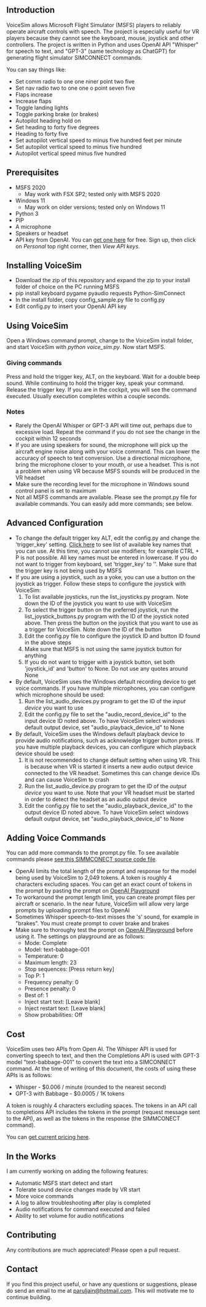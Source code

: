 ## Introduction
VoiceSim allows Microsoft Flight Simulator (MSFS) players to reliably operate aircraft controls with speech. The project is especially useful for VR players because they cannot see the keyboard, mouse, joystick and other controllers. The project is written in Python and uses OpenAI API "Whisper" for speech to text, and "GPT-3" (same technology as ChatGPT) for generating flight simulator SIMCONNECT commands.

You can say things like:
* Set comm radio to one one niner point two five
* Set nav radio two to one one o point seven five
* Flaps increase
* Increase flaps
* Toggle landing lights
* Toggle parking brake (or brakes)
* Autopilot heading hold on
* Set heading to forty five degrees
* Heading to forty five
* Set autopilot vertical speed to minus five hundred feet per minute
* Set autopilot vertical speed to minus five hundred
* Autopilot vertical speed minus five hundred

## Prerequisites
* MSFS 2020
	* May work with FSX SP2; tested only with MSFS 2020
* Windows 11
	* May work on older versions; tested only on Windows 11
* Python 3
* PIP
* A microphone
* Speakers or headset
* API key from OpenAI. You can [get one here](https://platform.openai.com/playground) for free. Sign up, then click on *Personal* top right corner, then *View API keys*.

## Installing VoiceSim
* Download the zip of this repository and expand the zip to your install folder of choice on the PC running MSFS
* pip install keyboard pygame pyaudio requests Python-SimConnect 
* In the install folder, copy config_sample.py file to config.py
* Edit config.py to insert your OpenAI API key

## Using VoiceSim
Open a Windows command prompt, change to the VoiceSim install folder, and start VoiceSim with *python voice_sim.py*. Now start MSFS.

### Giving commands
Press and hold the trigger key, ALT, on the keyboard. Wait for a double beep sound. While continuing to hold the trigger key, speak your command. Release the trigger key. If you are in the cockpit, you will see the command executed. Usually execution completes within a couple seconds.

### Notes
* Rarely the OpenAI Whisper or GPT-3 API will time out, perhaps due to excessive load. Repeat the command if you do not see the change in the cockpit within 12 seconds
* If you are using speakers for sound, the microphone will pick up the aircraft engine noise along with your voice command. This can lower the accuracy of speech to text conversion. Use a directional microphone, bring the microphone closer to your mouth, or use a headset. This is not a problem when using VR because MSFS sounds will be produced in the VR headset
* Make sure the recording level for the microphone in Windows sound control panel is set to maximum
* Not all MSFS commands are available. Please see the prompt.py file for available commands. You can easily add more commands; see below.

## Advanced Configuration
* To change the default trigger key ALT, edit the config.py and change the 'trigger_key' setting. [Click here](https://github.com/boppreh/keyboard/blob/master/keyboard/_canonical_names.py) to see list of available key names that you can use. At this time, you cannot use modifiers; for example CTRL + P is not possible. All key names must be entered in lowercase. If you do not want to trigger from keyboard, set 'trigger_key' to ''. Make sure that the trigger key is not being used by MSFS
* If you are using a joystick, such as a yoke, you can use a button on the joystick as trigger. Follow these steps to configure the joystick with VoiceSim:
	1. To list available joysticks, run the list_joysticks.py program. Note down the ID of the joystick you want to use with VoiceSim
	2. To select the trigger button on the preferred joystick, run the list_joystick_buttons.py program with the ID of the joystick noted above. Then press the button on the joystick that you want to use as a trigger for VoiceSim. Note down the ID of the button
	3. Edit the config.py file to configure the joystick ID and button ID found in the above steps
	4. Make sure that MSFS is not using the same joystick button for anything
	5. If you do not want to trigger with a joystick button, set both 'joystick_id' and 'button' to None. Do not use any quotes around None
* By default, VoiceSim uses the Windows default recording device to get voice commands. If you have multiple microphones, you can configure which microphone should be used:
	1. Run the list_audio_devices.py program to get the ID of the *input device* you want to use
	2. Edit the config.py file to set the "audio_record_device_id" to the input device ID noted above. To have VoiceSim select windows default output device, set "audio_playback_device_id" to None
* By default, VoiceSim uses the Windows default playback device to provide audio notifications, such as acknowledge trigger button press. If you have multiple playback devices, you can configure which playback device should be used:
	1. It is not recommended to change default setting when using VR. This is because when VR is started it inserts a new audio output device connected to the VR headset. Sometimes this can change device IDs and can cause VoiceSim to crash
	1. Run the list_audio_device.py program to get the ID of the *output device* you want to use. Note that your VR headset must be started in order to detect the headset as an audio output device
	2. Edit the config.py file to set the "audio_playback_device_id" to the output device ID noted above. To have VoiceSim select windows default output device, set "audio_playback_device_id" to None

## Adding Voice Commands
You can add more commands to the prompt.py file. To see available commands please [see this SIMMCONECT source code file](https://github.com/odwdinc/Python-SimConnect/blob/master/SimConnect/EventList.py).
* OpenAI limits the total length of the prompt and response for the model being used by VoiceSim to 2,049 tokens. A token is roughly 4 characters excluding spaces. You can get an exact count of tokens in the prompt by pasting the prompt on [OpenAI Playground](https://platform.openai.com/playground)
* To workaround the prompt length limit, you can create prompt files per aircraft or scenario. In the near future, VoiceSim will allow very large prompts by uploading prompt files to OpenAI
* Sometimes Whisper speech-to-text misses the 's' sound, for example in "brakes". You must create prompt to cover brake and brakes
* Make sure to thoroughy test the prompt on [OpenAI Playground](https://platform.openai.com/playground) before using it. The settings on playground are as follows:
	* Mode: Complete
	* Model: text-babbage-001
	* Temperature: 0
	* Maximum length: 23
	* Stop sequences: [Press return key]
	* Top P: 1
	* Frequency penalty: 0
	* Presence penalty: 0
	* Best of: 1
	* Inject start text: [Leave blank]
	* Inject restart text: [Leave blank]
	* Show probabilities: Off
## Cost
VoiceSim uses two APIs from Open AI. The Whisper API is used for converting speech to text, and then the Completions API is used with GPT-3 model "text-babbage-001" to convert the text into a SIMCONNECT command. At the time of writing of this document, the costs of using these APIs is as follows:

* Whisper - $0.006 / minute (rounded to the nearest second)
* GPT-3 with Babbage - $0.0005 / 1K tokens

A token is roughly 4 characters excluding spaces. The tokens in an API call to completions API includes the tokens in the prompt (request message sent to the API), as well as the tokens in the response (the SIMMCONECT command).

You can [get current pricing here](https://openai.com/pricing).
## In the Works
I am currently working on adding the following features:
* Automatic MSFS start detect and start
* Tolerate sound device changes made by VR start
* More voice commands
* A log to allow troubleshooting after play is completed
* Audio notifications for command executed and failed
* Ability to set volume for audio notifications
## Contributing
Any contributions are much appreciated! Please open a pull request.
## Contact
If you find this project useful, or have any questions or suggestions, please do send an email to me at paruljain@hotmail.com. This will motivate me to continue building.